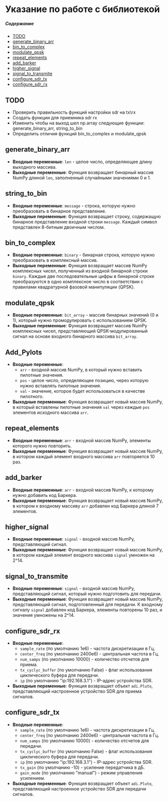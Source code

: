 # Указание по работе с библиотекой

##### Содержание
- [TODO](#todo)
- [generate_binary_arr](#generate_binary_arr)
- [bin_to_complex](#bin_to_complex)
- [modulate_qpsk](#modulate_qpsk)
- [repeat_elements](#repeat_elements)
- [add_barker](#add_barker)
- [higher_signal](#higher_signal)
- [signal_to_transmite](#signal_to_transmite)
- [configure_sdr_tx](#configure_sdr_tx)
- [configure_sdr_rx](#configure_sdr_rx)

<a name=“todo”><h2>TODO</h2></a>

- Проверить правильность функций настройки sdr на tx\rx
- Создать функции для приемника sdr rx
- Изменить чтобы на выход шел np.array следующие функции: generate_binary_arr, string_to_bin 
- Определить отличия функций bin_to_complex и modulate_qpsk


<a name="generate_binary_arr"><h2>generate_binary_arr</h2></a>

- **Входные переменные**: `len` - целое число, определяющее длину выходного массива.
- **Выходные переменные**: Функция возвращает бинарный массив NumPy длиной `len`, заполненный случайными значениями 0 и 1.

<a name="string_to_bin"><h2>string_to_bin</h2></a>

- **Входные переменные**: `message` - строка, которую нужно преобразовать в бинарное представление.
- **Выходные переменные**: Функция возвращает строку, содержащую бинарное представление входной строки `message`. Каждый символ представлен 8-битным двоичным числом.

<a name="bin_to_complex"><h2>bin_to_complex</h2></a>

- **Входные переменные**: `binary` - бинарная строка, которую нужно преобразовать в комплексный массив.
- **Выходные переменные**: Функция возвращает массив NumPy комплексных чисел, полученный из входной бинарной строки `binary`. Каждые две последовательные цифры в бинарной строке преобразуются в одно комплексное число в соответствии с правилами квадратурной фазовой манипуляции (QPSK).

<a name="modulate_qpsk"><h2>modulate_qpsk</h2></a>

- **Входные переменные**: `bit_array` - массив бинарных значений (0 и 1), который нужно промодулировать с использованием QPSK.
- **Выходные переменные**: Функция возвращает массив NumPy комплексных чисел, представляющий QPSK-модулированный сигнал на основе входного бинарного массива `bit_array`.

<a name="Add_Pylots"><h2>Add_Pylots</h2></a>

- **Входные переменные**:
  - `arr` - входной массив NumPy, в который нужно вставить пилотные значения.
  - `pos` - целое число, определяющее позицию, через которую нужно вставлять пилотные значения.
  - `val` - значение, которое будет использоваться в качестве пилотного.
- **Выходные переменные**: Функция возвращает новый массив NumPy, в который вставлены пилотные значения `val` через каждые `pos` элементов исходного массива `arr`.

<a name="repeat_elements"><h2>repeat_elements</h2></a>

- **Входные переменные**: `arr` - входной массив NumPy, элементы которого нужно повторить.
- **Выходные переменные**: Функция возвращает новый массив NumPy, в котором каждый элемент входного массива `arr` повторяется 10 раз.

<a name="add_barker"><h2>add_barker</h2></a>

- **Входные переменные**: `arr` - входной массив NumPy, к которому нужно добавить код Баркера.
- **Выходные переменные**: Функция возвращает новый массив NumPy, в котором к входному массиву `arr` добавлен код Баркера длиной 7 элементов.

<a name="higher_signal"><h2>higher_signal</h2></a>

- **Входные переменные**: `signal` - входной массив NumPy, представляющий сигнал.
- **Выходные переменные**: Функция возвращает новый массив NumPy, в котором каждый элемент входного массива `signal` умножен на 2^14.

<a name="signal_to_transmite"><h2>signal_to_transmite</h2></a>

- **Входные переменные**: `signal` - входной массив NumPy, представляющий сигнал, который нужно подготовить для передачи.
- **Выходные переменные**: Функция возвращает новый массив NumPy, представляющий сигнал, подготовленный для передачи. К входному сигналу `signal` добавлен код Баркера, элементы повторены 10 раз, и значения умножены на 2^14.

<a name="configure_sdr_rx"><h2>configure_sdr_rx</h2></a>

- **Входные переменные**:
  - `sample_rate` (по умолчанию 1e6) - частота дискретизации в Гц.
  - `center_freq` (по умолчанию 2400e6) - центральная частота в Гц.
  - `num_samps` (по умолчанию 10000) - количество отсчетов для приема.
  - `tx_cyclyc_buffer` (по умолчанию False) - флаг использования циклического буфера для передачи.
  - `ip` (по умолчанию "ip:192.168.3.1") - IP-адрес устройства SDR.
- **Выходные переменные**: Функция возвращает объект `adi.Pluto`, представляющий настроенное устройство SDR для приема сигналов.

<a name="configure_sdr_tx"><h2>configure_sdr_tx</h2></a>

- **Входные переменные**:
  - `sample_rate` (по умолчанию 1e6) - частота дискретизации в Гц.
  - `center_freq` (по умолчанию 2400e6) - центральная частота в Гц.
  - `num_samps` (по умолчанию 10000) - количество отсчетов для передачи.
  - `tx_cyclyc_buffer` (по умолчанию False) - флаг использования циклического буфера для передачи.
  - `ip` (по умолчанию "ip:192.168.3.1") - IP-адрес устройства SDR.
  - `tx_gain` (по умолчанию -10) - усиление передатчика в дБ.
  - `gain_mode` (по умолчанию "manual") - режим управления усилением.
- **Выходные переменные**: Функция возвращает объект `adi.Pluto`, представляющий настроенное устройство SDR для передачи сигналов.
